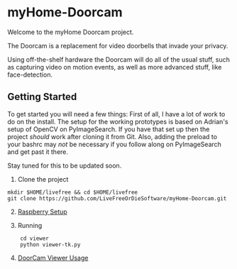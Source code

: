 # myHome-Doorcam

Welcome to the myHome Doorcam project.

The Doorcam is a replacement for video doorbells that invade your privacy.

Using off-the-shelf hardware the Doorcam will do all of the usual stuff, such as capturing video on motion events, as well as more advanced stuff, like face-detection.  

Getting Started
---------------
To get started you will need a few things:
First of all, I have a lot of work to do on the install.  The setup for the working prototypes is based on Adrian's setup of OpenCV on PyImageSearch.  If you have that set up then the project _should_ work after cloning it from Git.  Also, adding the preload to your bashrc may _not_ be necessary if you follow along on PyImageSearch and get past it there.

Stay tuned for this to be updated soon.


1. Clone the project 
````
mkdir $HOME/livefree && cd $HOME/livefree
git clone https://github.com/LiveFreeOrDieSoftware/myHome-Doorcam.git
````

2. [Raspberry Setup](./SETUP.md)

3. Running
````
    cd viewer
    python viewer-tk.py
````    

4. [DoorCam Viewer Usage](./viewer/README.md)
